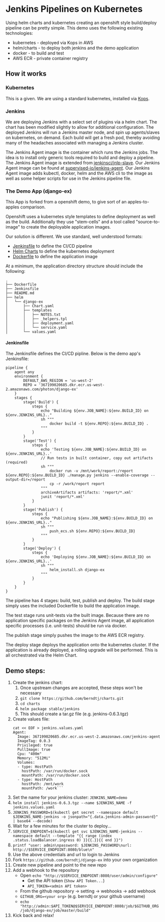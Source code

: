 # Jenkins Pipelines on Kubernetes

Using helm charts and kubernetes creating an openshift style build/deploy
pipeline can be pretty simple.  This demo uses the following existing
technologies:

- kubernetes - deployed via Kops in AWS
- helm/charts - to deploy both jenkins and the demo application
- docker - to build and test
- AWS ECR - private container registry

## How it works

### Kubernetes

This is a given.  We are using a standard kubernetes, installed via <a href="https://kubernetes.io/docs/getting-started-guides/kops/">Kops</a>.

### Jenkins

We are deploying Jenkins with a select set of plugins via a helm chart.  The
chart has been modified slightly to allow for additional configuration.  The
deployed Jenkins will run a Jenkins master node, and spin up agents/slaves
on kubernetes, on demand.  Each build will get a fresh pod, thereby avoiding
many of the headaches associated with managing a Jenkins cluster.

The Jenkins Agent image is the container which runs the Jenkins jobs.  The idea
is to install only generic tools required to build and deploy a pipeline. The
Jenkins Agent image is extended from
[jenkinsci/jnlp-slave](https://hub.docker.com/r/jenkinsci/jnlp-slave/).  Our
Jenkins Agent image can be found at
[supervised-io/jenkins-agent](https://github.com/supervised-io/jenkins-agent).
Our Jenkins Agent image adds kubectl, docker, helm and the AWS cli to the image
as well as some helper scripts for use in the Jenkins pipeline file.

### The Demo App (django-ex)

This App is forked from a openshift demo, to give sort of an apples-to-apples
comparison.

Openshift uses a kubernetes style templates to define deployment as well as the
build.  Additionally they use "stem-cells" and a tool called "source-to-image"
to create the deployable application images.

Our solution is different.  We use standard, well understood formats:

- <a href="https://jenkins.io/doc/book/pipeline/jenkinsfile/">Jenkinsfile</a> to define the CI/CD pipeline
- <a href="https://github.com/kubernetes/helm/blob/master/docs/charts.md">Helm Charts</a> to define the kubernetes deployment
- <a href="https://docs.docker.com/engine/reference/builder/#environment-replacement">Dockerfile</a> to define the application image

At a minimum, the application directory structure should include the following:

```
.
├── Dockerfile
├── Jenkinsfile
├── README.md
├── helm
│   └── django-ex
│       ├── Chart.yaml
│       ├── templates
│       │   ├── NOTES.txt
│       │   ├── _helpers.tpl
│       │   ├── deployment.yaml
│       │   └── service.yaml
│       └── values.yaml
```

#### Jenkinsfile

The Jenkinsfile defines the CI/CD pipline.  Below is the demo app's Jenkinsfile:

```
pipeline {
    agent any
    environment {
        DEFAULT_AWS_REGION = 'us-west-2'
        REPO = '367199020685.dkr.ecr.us-west-2.amazonaws.com/photon/django-ex'
    }
    stages {
        stage('Build') {
            steps {
                echo "Building ${env.JOB_NAME}:${env.BUILD_ID} on ${env.JENKINS_URL}.."
                sh """
                    docker build -t ${env.REPO}:${env.BUILD_ID} .
                """
            }
        }
        stage('Test') {
            steps {
                echo 'Testing ${env.JOB_NAME}:${env.BUILD_ID} on ${env.JENKINS_URL}..'
                // Run tests in built container, copy out artifacts (required)
                sh """
                    docker run -v /mnt/work/report:/report ${env.REPO}:${env.BUILD_ID} ./manage.py jenkins --enable-coverage --output-dir=/report
                    cp -r /work/report report
                """
                archiveArtifacts artifacts: 'report/*.xml'
                junit 'report/*.xml'
            }
        }
        stage('Publish') {
            steps {
                echo "Publishing ${env.JOB_NAME}:${env.BUILD_ID} on ${env.JENKINS_URL}.."
                sh """
                    push_ecs.sh ${env.REPO}:${env.BUILD_ID}
                """
            }
        }
        stage('Deploy') {
            steps {
                echo 'Deploying ${env.JOB_NAME}:${env.BUILD_ID} on ${env.JENKINS_URL}..'
                sh """
                    helm_install.sh django-ex
                """
            }
        }
    }
}
```

The pipeline has 4 stages: build, test, publish and deploy.  The build stage
simply uses the included Dockerfile to build the application image.

The test stage runs unit-tests via the built image.  Because there are no
application specific packages on the Jenkins Agent image, all application
specific processes (i.e. unit-tests) should be run via docker.

The publish stage simply pushes the image to the AWS ECR registry.

The deploy stage deploys the application onto the kubernetes cluster.  If
the application is already deployed, a rolling upgrade will be performed.
This is all orchestrated via the Helm Chart.

## Demo steps:
1. Create the jenkins chart:
    1. Once upstream changes are accepted, these steps won't be necessary
    1. `git clone https://github.com/berndtj/charts.git`
    1. `cd charts`
    1. `helm package stable/jenkins`
    1. This should create a tar.gz file (e.g. jenkins-0.6.3.tgz)
1. Create values file: 
    ```
    cat << EOF > jenkins.values.yaml
    Agent:
      Image: 367199020685.dkr.ecr.us-west-2.amazonaws.com/jenkins-agent
      ImageTag: 0.0.3
      Privileged: true
      PullImage: true
      Cpu: "400m"
      Memory: "512Mi"
      Volumes:
      - type: HostPath 
        hostPath: /var/run/docker.sock
        mountPath: /var/run/docker.sock
      - type: HostPath
        hostPath: /mnt/work
        mountPath: /work```
1. Set the name for your jenkins cluster: `JENKINS_NAME=demo`
1. `helm install jenkins-0.6.3.tgz --name $JENKINS_NAME -f jenkins.values.yaml`
1. `JENKINS_PASSWORD=$(kubectl get secret --namespace default $JENKINS_NAME-jenkins -o jsonpath="{.data.jenkins-admin-password}" | base64 --decode)`
1. Wait for a few minutes for the cluster to deploy...
1. `SERVICE_ENDPOINT=$(kubectl get svc $JENKINS_NAME-jenkins --namespace default --template "{{ range (index .status.loadBalancer.ingress 0) }}{{.}}{{ end }}")`
1. `printf "user: admin\npassword: $JENKINS_PASSWORD\nurl: http://$SERVICE_ENDPOINT:8080/blue\n"`
1. Use the above credentials and url to login to Jenkins
1. Fork `https://github.com/berndtj/django-ex` into your own organization
1. Create new pipeline and point to the new repo
1. Add a webhook to the repository
    - Open `echo "http://$SERVICE_ENDPOINT:8080/user/admin/configure"`
        - Get the API token (`Show API Token...`)
        - `API_TOKEN=<admin API token>`
    - From the github repository -> setting -> webhooks -> add webhook
    - `GITHUB_ORG=<your org>` (e.g. berndtj or your github username)
    - `echo "http://admin:$API_TOKEN@$SERVICE_ENDPOINT:8080/job/$GITHUB_ORG/job/django-ex/job/master/build"`
1. Kick back and relax!
